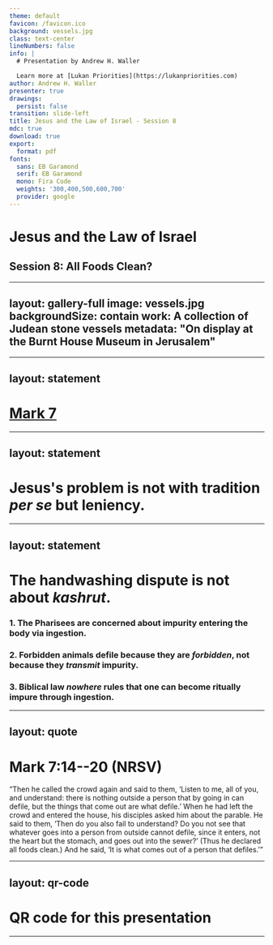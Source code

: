```yaml
---
theme: default
favicon: /favicon.ico
background: vessels.jpg
class: text-center
lineNumbers: false
info: |
  # Presentation by Andrew H. Waller

  Learn more at [Lukan Priorities](https://lukanpriorities.com)
author: Andrew H. Waller
presenter: true
drawings:
  persist: false
transition: slide-left
title: Jesus and the Law of Israel - Session 8
mdc: true
download: true
export:
  format: pdf
fonts:
  sans: EB Garamond
  serif: EB Garamond
  mono: Fira Code
  weights: '300,400,500,600,700'
  provider: google
---
```


# Jesus and the Law of Israel

## Session 8: All Foods Clean?

---
layout: gallery-full
image: vessels.jpg
backgroundSize: contain 
work: A collection of Judean stone vessels
metadata: "On display at the Burnt House Museum in Jerusalem"
---

---
layout: statement
---

# [Mark 7](https://www.esv.org/Mark+7/)

---
layout: statement
---

# Jesus's problem is not with tradition *per se* but leniency.

<!--
* Jesus isn't objecting to the mere existence of extra-biblical traditions.
    * Indeed, the Pharisees are consciously categorizing these traditions as "the tradition of the elders" and *not* Torah.
    * These are applications of Torah that are not being presented as Torah itself.
        * If we're not careful, we will misunderstand the core dispute here, which is not about *adding to Torah*, but about distinctly extra-biblical traditions that permit violations of Torah.
* Jesus uses the binding oath (korban) that the Pharisees permit as an example of lenient tradition missing the mark of biblical law.
    * The Pharisees apparently permit their followers to make a permanently binding oath that devotes property to God, thus preventing it from being used to care for parents.
        * This would be like using your child's college fund as a donation to the church; you can do it, but you're probably sinning against your child by breaking a promise to them.
-->

---
layout: statement 
---

# The handwashing dispute is not about *kashrut*.

### 1. The Pharisees are concerned about impurity entering the body via ingestion.
### 2. Forbidden animals defile because they are *forbidden*, not because they *transmit* impurity.
### 3. Biblical law *nowhere* rules that one can become ritually impure through ingestion.

---
layout: quote
---

# Mark 7:14--20 (NRSV)

“Then he called the crowd again and said to them, ‘Listen to me, all of you, and understand: <span v-mark="{color: '#59b58a', type: 'highlight', click: 1}">there is nothing outside a person that by going in can defile</span>, but the things that come out are what defile.’
When he had left the crowd and entered the house, his disciples asked him about the parable.
<span v-mark="{ color: '#b5595f', type: 'highlight', click: 3 }">He</span> said to them, ‘Then do you also fail to understand?
Do you not see that whatever goes into a person from outside cannot defile, since it enters, not the heart but the stomach, and goes out into the sewer?’
<span v-mark="{ color: '#b5595f', type: 'highlight', click: 3 }">(Thus he declared all foods clean.)</span>
And he said, ‘It is what comes out of a person that defiles.’”

<!--
* Jesus's initial statement is a straightforward agreement with biblical law, i.e., ritual defilement cannot take place via ingestion.
* But then Jesus... throws out biblical law by "declaring all foods clean"?
    * This is typically treated as a narrative aside, i.e., Mark is explaining what Jesus is up to.
        * This reading sees this phrase explaining that Jesus intended to do away with kashrut in some way.
* The problem is that this translation choice makes poor sense of some admittedly awkward syntax.
-->
---
layout: qr-code
---
# QR code for this presentation
---
